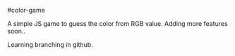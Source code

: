 #color-game

A simple JS game to guess the color from RGB value.
Adding more features soon..

Learning branching in github.
